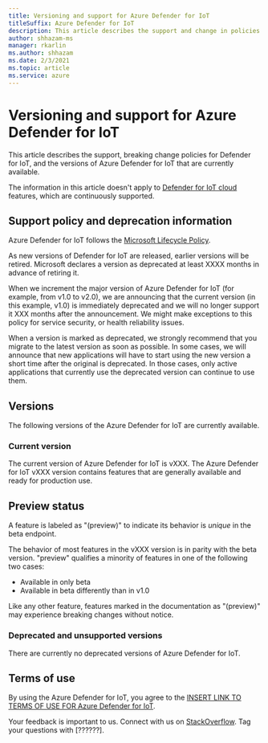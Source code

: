 ```yaml
---
title: Versioning and support for Azure Defender for IoT
titleSuffix: Azure Defender for IoT
description: This article describes the support and change in policies for Azure Defender for IoT, and the versions of the Microsoft Graph API that are currently available.
author: shhazam-ms
manager: rkarlin
ms.author: shhazam
ms.date: 2/3/2021
ms.topic: article
ms.service: azure
---
```


# Versioning and support for Azure Defender for IoT

This article describes the support, breaking change policies for Defender for IoT, and the versions of Azure Defender for IoT that are currently available.

The information in this article doesn't apply to [Defender for IoT cloud](https://ms.portal.azure.com/?Microsoft_Azure_IoT_Defender=canary&pushTiUpdates=true#blade/Microsoft_Azure_IoT_Defender/IoTDefenderDashboard/Getting_Started) features, which are continuously supported.

## Support policy and deprecation information

Azure Defender for IoT follows the [Microsoft Lifecycle Policy](https://support.microsoft.com/lifecycle).

As new versions of Defender for IoT are released, earlier versions will be retired. Microsoft declares a version as deprecated at least XXXX months in advance of retiring it.

When we increment the major version of Azure Defender for IoT (for example, from v1.0 to v2.0), we are announcing that the current version (in this example, v1.0) is immediately deprecated and we will no longer support it XXX months after the announcement. We might make exceptions to this policy for service security, or health reliability issues.

When a version is marked as deprecated, we strongly recommend that you migrate to the latest version as soon as possible. In some cases, we will announce that new applications will have to start using the new version a short time after the original is deprecated. In those cases, only active applications that currently use the deprecated version can continue to use them.

## Versions

The following versions of the Azure Defender for IoT are currently available.

### Current version

The current version of Azure Defender for IoT is vXXX. The Azure Defender for IoT vXXX version contains features that are generally available and ready for production use.

## Preview status
A feature is labeled as "(preview)" to indicate its behavior is _unique_ in the beta endpoint. 

The behavior of most features in the vXXX version is in parity with the beta version. "preview" qualifies a minority of features in one of the following two cases: 
- Available in only beta
- Available in beta differently than in v1.0

Like any other feature, features marked in the documentation as "(preview)" may experience breaking changes without notice.


### Deprecated and unsupported versions

There are currently no deprecated versions of Azure Defender for IoT.

## Terms of use

By using the Azure Defender for IoT, you agree to the [INSERT LINK TO TERMS OF USE FOR Azure Defender for IoT]().

Your feedback is important to us. Connect with us on [StackOverflow](https://stackoverflow.com/questions/tagged/microsoftgraph?sort=newest). Tag your questions with [??????].